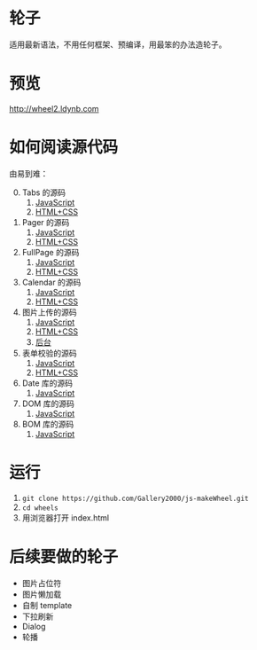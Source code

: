 # 轮子

适用最新语法，不用任何框架、预编译，用最笨的办法造轮子。

# 预览

http://wheel2.ldynb.com

# 如何阅读源代码

由易到难：

0. Tabs 的源码
    1. [JavaScript](https://github.com/Gallery2000/js-makeWheel/blob/master/lib/tabs/index.js)
    2. [HTML+CSS](https://github.com/Gallery2000/js-makeWheel/blob/master/demos/tabs.html)
0. Pager 的源码
    1. [JavaScript](https://github.com/Gallery2000/js-makeWheel/blob/master/lib/pager/index.js)
    2. [HTML+CSS](https://github.com/Gallery2000/js-makeWheel/blob/master/demos/pager.html)
0. FullPage 的源码
    1. [JavaScript](https://github.com/Gallery2000/js-makeWheel/blob/master/lib/fullpage/index.js)
    2. [HTML+CSS](https://github.com/Gallery2000/js-makeWheel/blob/master/demos/fullpage.html)
0. Calendar 的源码
    1. [JavaScript](https://github.com/Gallery2000/js-makeWheel/blob/master/lib/calendar/index.js)
    2. [HTML+CSS](https://github.com/Gallery2000/js-makeWheel/blob/master/demos/calendar.html)
0. 图片上传的源码
    1. [JavaScript](https://github.com/Gallery2000/js-makeWheel/blob/master/lib/image-picker/index.js)
    2. [HTML+CSS](https://github.com/Gallery2000/js-makeWheel/blob/master/demos/image-picker.html)
    3. [后台](https://github.com/Gallery2000/node-study)
0. 表单校验的源码
    1. [JavaScript](https://github.com/Gallery2000/js-makeWheel/blob/master/lib/validator/index.js)
    2. [HTML+CSS](https://github.com/Gallery2000/js-makeWheel/blob/master/demos/validator.html)
0. Date 库的源码
    1. [JavaScript](https://github.com/Gallery2000/js-makeWheel/blob/master/lib/date2/index.js)
0. DOM 库的源码
    1. [JavaScript](https://github.com/Gallery2000/js-makeWheel/blob/master/lib/dom/index.js)
0. BOM 库的源码
    1. [JavaScript](https://github.com/Gallery2000/js-makeWheel/blob/master/lib/bom/index.js)

# 运行

1. `git clone https://github.com/Gallery2000/js-makeWheel.git`
2. `cd wheels`
3. 用浏览器打开 index.html

# 后续要做的轮子

- 图片占位符
- 图片懒加载
- 自制 template 
- 下拉刷新
- Dialog
- 轮播

